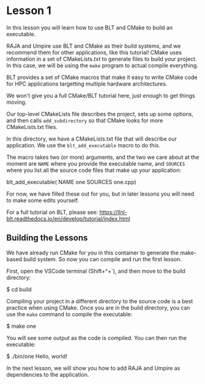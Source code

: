 # Lesson 1

In this lesson you will learn how to use BLT and CMake to build an executable.

RAJA and Umpire use BLT and CMake as their build systems, and we recommend them
for other applications, like this tutorial! CMake uses information in a set of
CMakeLists.txt to generate files to build your project. In this case, we will be
using the `make` program to actual compile everything.

BLT provides a set of CMake macros that make it easy to write CMake code for HPC
applications targetting multiple hardware architectures.

We won't give you a full CMake/BLT tutorial here, just enough to get things moving.

Our top-level CMakeLists file describes the project, sets up some options, and
then calls `add_subdirectory` so that CMake looks for more CMakeLists.txt files.

In this directory, we have a CMakeLists.txt file that will describe our
application. We use the `blt_add_executable` macro to do this.

The macro takes two (or more) arguments, and the two we care about at the moment
are `NAME` where you provide the executable name, and `SOURCES` where you list
all the source code files that make up your application:

  blt_add_executable(
    NAME one
    SOURCES one.cpp)

For now, we have filled these out for you, but in later lessons you will need to
make some edits yourself.

For a full tutorial on BLT, please see: https://llnl-blt.readthedocs.io/en/develop/tutorial/index.html

## Building the Lessons 

We have already run CMake for you in this container to generate the make-based
build system. So now you can compile and run the first lesson.

First, open the VSCode terminal (Shift+^+`), and then move to the
build directory:

$ cd build

Compiling your project in a different directory to the source code is a best
practice when using CMake.  Once you are in the build directory, you can use the
`make` command to compile the executable:

$ make one

You will see some output as the code is compiled. You can then run the
executable:

$ ./bin/one
Hello, world!

In the next lesson, we will show you how to add RAJA and Umpire as dependencies
to the application.

